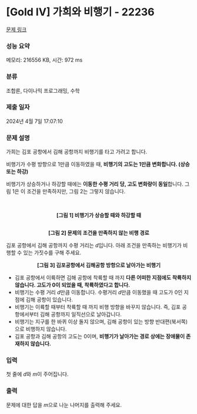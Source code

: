 # [Gold IV] 가희와 비행기 - 22236 

[문제 링크](https://www.acmicpc.net/problem/22236) 

### 성능 요약

메모리: 216556 KB, 시간: 972 ms

### 분류

조합론, 다이나믹 프로그래밍, 수학

### 제출 일자

2024년 4월 7일 17:07:10

### 문제 설명

<p>가희는 김포 공항에서 김해 공항까지 비행기를 타고 가려고 합니다.</p>

<p>비행기가 수평 방향으로 1만큼 이동하였을 때,<strong> 비행기의 고도는 1만큼 변화합니다. (상승 또는 하강)</strong></p>

<p>비행기가 상승하거나 하강할 때에는 <strong>이동한 수평 거리 당, 고도 변화량이 동일</strong>합니다. 그림 1은 이 조건을 만족하지만, 그림 2는 그렇지 않습니다.</p>

<p style="text-align: center;"><img alt="" src="https://upload.acmicpc.net/1a30e9c0-21aa-4c1e-b046-8aafd51282be/-/preview/">    <img alt="" src="https://upload.acmicpc.net/48501960-e0d5-4c9e-82ce-7cbc3b10cf2e/-/preview/"></p>

<p style="text-align: center;"><strong>[그림 1] 비행기가 상승할 때와 하강할 때</strong></p>

<p style="text-align: center;"> </p>

<p style="text-align: center;"><img alt="" src="https://upload.acmicpc.net/6b967991-2d5d-4f7c-b64e-575cb987bbc7/-/preview/"></p>

<p style="text-align: center;"><strong>[그림 2] 문제의 조건을 만족하지 않는 비행 경로 </strong></p>

<p>김포 공항에서 김해 공항까지 수평 거리는 <em>d</em>입니다. 아래 조건을 만족하는 비행기가 비행할 수 있는 가짓수를 구해 주세요.</p>

<p> </p>

<p style="text-align: center;"><img alt="" src="https://upload.acmicpc.net/d898742f-6e1e-4e1e-90bf-8bf44720cfb4/-/preview/"><br>
<strong>[그림 3] 김포공항에서 김해공항 방항으로 날아가는 비행기</strong></p>

<ul>
	<li>김포 공항에서 이륙하면 김해 공항에 착륙할 때 까지 <strong>다른 어떠한 지점에도 착륙하지 않습니다. 고도가 0이 되었을 때, 착륙하였다고 합니다.</strong></li>
	<li>비행기는 수평 거리 <em>d</em>만큼 이동합니다.  수평거리 <em>d</em>만큼 이동했을 때 고도가 0인 지점에 김해 공항이 있습니다.</li>
	<li>비행기는 이륙할 때부터 착륙할 때 까지 비행 방향을 바꾸지 않습니다. 즉, 김포 공항에서부터 김해 공항까지 일직선으로 날아갑니다.</li>
	<li>비행기는 지구를 한 바퀴 이상 돌지 않으며, 김해 공항이 있는 방향 반대편(북서쪽)으로 비행하지 않습니다.</li>
	<li>김포 공항과 김해 공항의 고도는 0이며, <strong>비행기가 날아가는 경로 상에는 장애물이 존재하지 않습니다.</strong></li>
</ul>

<p> </p>

### 입력 

 <p>첫 줄에 <em>d</em>와 <em>m</em>이 주어집니다.</p>

### 출력 

 <p>문제에 대한 답을 <em>m</em>으로 나눈 나머지를 출력해 주세요.</p>

